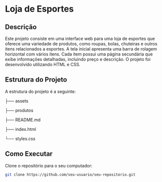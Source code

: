 # Loja de Esportes

## Descrição
Este projeto consiste em uma interface web para uma loja de esportes que oferece uma variedade de produtos, como roupas, bolas, chuteiras e outros itens relacionados a esportes. A tela inicial apresenta uma barra de rolagem horizontal com vários itens. Cada item possui uma página secundária que exibe informações detalhadas, incluindo preço e descrição. O projeto foi desenvolvido utilizando HTML e CSS.

## Estrutura do Projeto

A estrutura do projeto é a seguinte:

├── assets

├── produtos

├── README.md

├── index.html

└── styles.css

## Como Executar

Clone o repositório para o seu computador:

```bash
git clone https://github.com/seu-usuario/seu-repositorio.git
